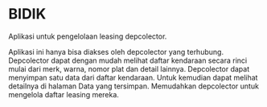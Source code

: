 # BIDIK
Aplikasi untuk pengelolaan leasing depcolector.

Aplikasi ini hanya bisa diakses oleh depcolector yang terhubung. Depcolector dapat dengan mudah melihat daftar kendaraan secara rinci mulai dari merk, warna, nomor plat dan detail lainnya. Depcolector dapat menyimpan satu data dari daftar kendaraan. Untuk kemudian dapat melihat detailnya di halaman Data yang tersimpan. Memudahkan depcolector untuk mengelola daftar leasing mereka.
